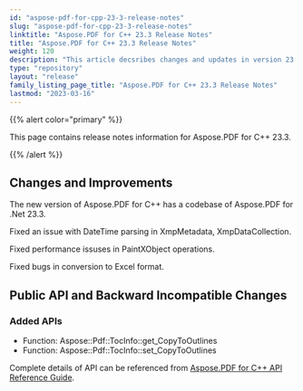 ```yaml
---
id: "aspose-pdf-for-cpp-23-3-release-notes"
slug: "aspose-pdf-for-cpp-23-3-release-notes"
linktitle: "Aspose.PDF for C++ 23.3 Release Notes"
title: "Aspose.PDF for C++ 23.3 Release Notes"
weight: 120
description: "This article decsribes changes and updates in version 23.3 of Aspose.PDF for C++ library"
type: "repository"
layout: "release"
family_listing_page_title: "Aspose.PDF for C++ 23.3 Release Notes"
lastmod: "2023-03-16"
---
```


{{% alert color="primary" %}}

This page contains release notes information for Aspose.PDF for C++ 23.3.

{{% /alert %}}

## Changes and Improvements

The new version of Aspose.PDF for C++ has a codebase of Aspose.PDF for .Net 23.3.

Fixed an issue with DateTime parsing in XmpMetadata, XmpDataCollection.

Fixed performance issuses in PaintXObject operations.

Fixed bugs in conversion to Excel format.

## Public API and Backward Incompatible Changes

### Added APIs

* Function: Aspose::Pdf::TocInfo::get_CopyToOutlines
* Function: Aspose::Pdf::TocInfo::set_CopyToOutlines

Complete details of API can be referenced from [Aspose.PDF for C++ API Reference Guide](https://reference.aspose.com/pdf/cpp).
